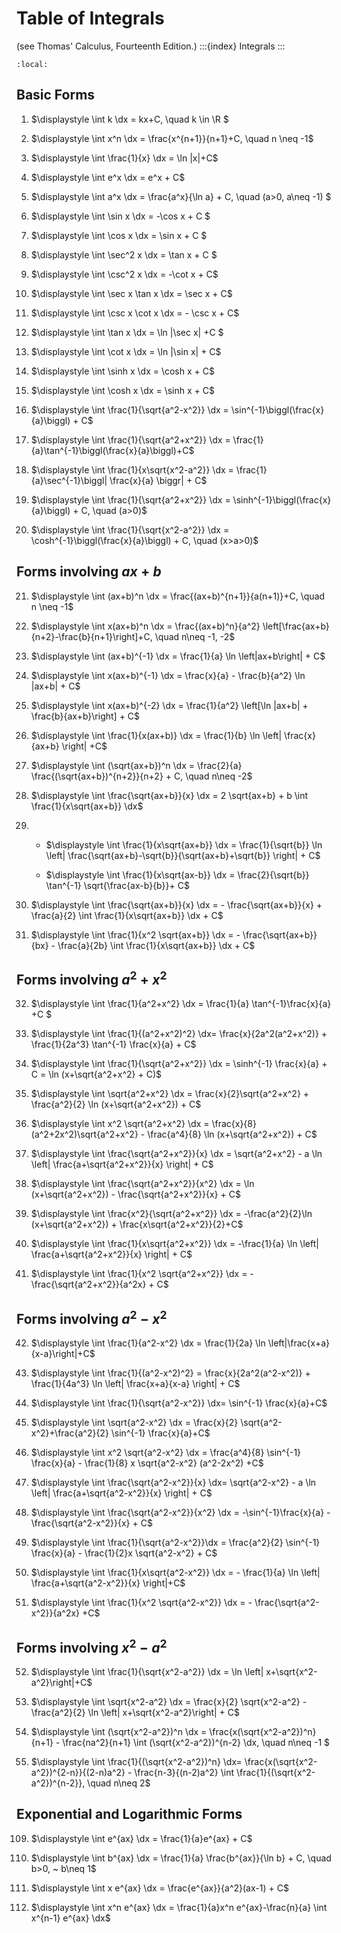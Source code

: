 # Table of Integrals

(see Thomas' Calculus, Fourteenth Edition.)
:::{index} Integrals
:::

```{contents}
:local:
```

## Basic Forms

1. $\displaystyle \int k \dx = kx+C, \quad k \in \R $
2. $\displaystyle \int x^n \dx = \frac{x^{n+1}}{n+1}+C, \quad n \neq -1$
3. $\displaystyle \int \frac{1}{x} \dx = \ln |x|+C$
4. $\displaystyle \int e^x \dx = e^x + C$
5. $\displaystyle \int a^x \dx  = \frac{a^x}{\ln a} + C, \quad (a>0, a\neq -1) $
6. $\displaystyle \int \sin x \dx = -\cos x + C $
7. $\displaystyle \int \cos x \dx = \sin x + C $
8. $\displaystyle \int \sec^2 x \dx = \tan x + C $
9. $\displaystyle \int \csc^2 x \dx = -\cot x + C$
10. $\displaystyle \int \sec x \tan x \dx = \sec x + C$

11. $\displaystyle \int \csc x \cot x \dx = - \csc x + C$
12. $\displaystyle \int \tan x \dx = \ln |\sec x| +C $
13. $\displaystyle \int \cot x \dx = \ln |\sin x| + C$
14. $\displaystyle \int \sinh x \dx = \cosh x + C$
15. $\displaystyle \int \cosh x \dx = \sinh x + C$
16. $\displaystyle \int \frac{1}{\sqrt{a^2-x^2}} \dx = \sin^{-1}\biggl(\frac{x}{a}\biggl) + C$
17. $\displaystyle \int \frac{1}{\sqrt{a^2+x^2}} \dx = \frac{1}{a}\tan^{-1}\biggl(\frac{x}{a}\biggl)+C$
18. $\displaystyle \int \frac{1}{x\sqrt{x^2-a^2}} \dx = \frac{1}{a}\sec^{-1}\biggl| \frac{x}{a} \biggr| + C$
19. $\displaystyle \int \frac{1}{\sqrt{a^2+x^2}} \dx = \sinh^{-1}\biggl(\frac{x}{a}\biggl) + C, \quad (a>0)$
20. $\displaystyle \int \frac{1}{\sqrt{x^2-a^2}} \dx = \cosh^{-1}\biggl(\frac{x}{a}\biggl) + C, \quad (x>a>0)$


## Forms involving $ax+b$
21. $\displaystyle \int (ax+b)^n \dx = \frac{(ax+b)^{n+1}}{a(n+1)}+C, \quad n \neq -1$

22. $\displaystyle \int x(ax+b)^n \dx = \frac{(ax+b)^n}{a^2} \left[\frac{ax+b}{n+2}-\frac{b}{n+1}\right]+C, \quad n\neq -1, -2$

23. $\displaystyle \int (ax+b)^{-1} \dx = \frac{1}{a} \ln \left|ax+b\right| + C$

24. $\displaystyle \int x(ax+b)^{-1} \dx = \frac{x}{a} - \frac{b}{a^2} \ln |ax+b| + C$

25. $\displaystyle \int x(ax+b)^{-2} \dx = \frac{1}{a^2} \left[\ln |ax+b| + \frac{b}{ax+b}\right] + C$

26. $\displaystyle \int \frac{1}{x(ax+b)} \dx = \frac{1}{b} \ln \left| \frac{x}{ax+b} \right| +C$

27. $\displaystyle \int (\sqrt{ax+b})^n \dx = \frac{2}{a} \frac{(\sqrt{ax+b})^{n+2}}{n+2}  + C, \quad n\neq -2$

28. $\displaystyle \int \frac{\sqrt{ax+b}}{x} \dx = 2 \sqrt{ax+b} + b \int \frac{1}{x\sqrt{ax+b}} \dx$

29. 
    - $\displaystyle \int \frac{1}{x\sqrt{ax+b}} \dx = \frac{1}{\sqrt{b}} \ln \left| \frac{\sqrt{ax+b}-\sqrt{b}}{\sqrt{ax+b}+\sqrt{b}} \right| +  C$

    - $\displaystyle \int \frac{1}{x\sqrt{ax-b}} \dx = \frac{2}{\sqrt{b}} \tan^{-1} \sqrt{\frac{ax-b}{b}}+  C$

30. $\displaystyle \int \frac{\sqrt{ax+b}}{x} \dx = - \frac{\sqrt{ax+b}}{x} + \frac{a}{2} \int \frac{1}{x\sqrt{ax+b}} \dx + C$

31. $\displaystyle \int \frac{1}{x^2 \sqrt{ax+b}} \dx = - \frac{\sqrt{ax+b}}{bx} - \frac{a}{2b} \int \frac{1}{x\sqrt{ax+b}} \dx + C$

## Forms involving $a^2+x^2$
32. $\displaystyle \int \frac{1}{a^2+x^2} \dx = \frac{1}{a} \tan^{-1}\frac{x}{a} +C $

33. $\displaystyle \int \frac{1}{(a^2+x^2)^2} \dx= \frac{x}{2a^2(a^2+x^2)} + \frac{1}{2a^3} \tan^{-1} \frac{x}{a} + C$

34. $\displaystyle \int \frac{1}{\sqrt{a^2+x^2}} \dx = \sinh^{-1} \frac{x}{a} + C = \ln (x+\sqrt{a^2+x^2} + C)$

35. $\displaystyle \int \sqrt{a^2+x^2} \dx = \frac{x}{2}\sqrt{a^2+x^2} + \frac{a^2}{2} \ln (x+\sqrt{a^2+x^2}) + C$

36. $\displaystyle \int x^2 \sqrt{a^2+x^2} \dx = \frac{x}{8}(a^2+2x^2)\sqrt{a^2+x^2} - \frac{a^4}{8} \ln (x+\sqrt{a^2+x^2}) + C$

37. $\displaystyle \int \frac{\sqrt{a^2+x^2}}{x} \dx = \sqrt{a^2+x^2} - a \ln \left| \frac{a+\sqrt{a^2+x^2}}{x} \right| + C$

38. $\displaystyle \int \frac{\sqrt{a^2+x^2}}{x^2} \dx = \ln (x+\sqrt{a^2+x^2}) - \frac{\sqrt{a^2+x^2}}{x} + C$

39. $\displaystyle \int \frac{x^2}{\sqrt{a^2+x^2}} \dx = -\frac{a^2}{2}\ln (x+\sqrt{a^2+x^2}) + \frac{x\sqrt{a^2+x^2}}{2}+C$

40. $\displaystyle \int \frac{1}{x\sqrt{a^2+x^2}} \dx = -\frac{1}{a} \ln \left| \frac{a+\sqrt{a^2+x^2}}{x} \right| + C$

41. $\displaystyle \int \frac{1}{x^2 \sqrt{a^2+x^2}} \dx = -\frac{\sqrt{a^2+x^2}}{a^2x} + C$

## Forms involving $a^2-x^2$
42. $\displaystyle \int \frac{1}{a^2-x^2} \dx = \frac{1}{2a} \ln \left|\frac{x+a}{x-a}\right|+C$

43. $\displaystyle \int  \frac{1}{(a^2-x^2)^2} = \frac{x}{2a^2(a^2-x^2)} + \frac{1}{4a^3} \ln \left| \frac{x+a}{x-a} \right| + C$

44. $\displaystyle \int \frac{1}{\sqrt{a^2-x^2}} \dx= \sin^{-1} \frac{x}{a}+C$

45. $\displaystyle \int \sqrt{a^2-x^2} \dx = \frac{x}{2} \sqrt{a^2-x^2}+\frac{a^2}{2} \sin^{-1} \frac{x}{a}+C$

46. $\displaystyle \int x^2 \sqrt{a^2-x^2} \dx = \frac{a^4}{8} \sin^{-1} \frac{x}{a} - \frac{1}{8} x \sqrt{a^2-x^2} (a^2-2x^2) +C$

47. $\displaystyle \int \frac{\sqrt{a^2-x^2}}{x} \dx= \sqrt{a^2-x^2} - a \ln \left| \frac{a+\sqrt{a^2-x^2}}{x} \right| + C$

48. $\displaystyle \int \frac{\sqrt{a^2-x^2}}{x^2} \dx = -\sin^{-1}\frac{x}{a} - \frac{\sqrt{a^2-x^2}}{x} + C$

49. $\displaystyle \int \frac{1}{\sqrt{a^2-x^2}}\dx = \frac{a^2}{2} \sin^{-1} \frac{x}{a} - \frac{1}{2}x \sqrt{a^2-x^2} + C$

50. $\displaystyle \int \frac{1}{x\sqrt{a^2-x^2}} \dx = - \frac{1}{a} \ln \left| \frac{a+\sqrt{a^2-x^2}}{x} \right|+C$

51. $\displaystyle \int \frac{1}{x^2 \sqrt{a^2-x^2}} \dx = - \frac{\sqrt{a^2-x^2}}{a^2x} +C$

## Forms involving $x^2-a^2$
52. $\displaystyle \int \frac{1}{\sqrt{x^2-a^2}} \dx = \ln \left| x+\sqrt{x^2-a^2}\right|+C$

53. $\displaystyle \int \sqrt{x^2-a^2} \dx = \frac{x}{2} \sqrt{x^2-a^2} - \frac{a^2}{2} \ln \left| x+\sqrt{x^2-a^2}\right| + C$

54. $\displaystyle \int (\sqrt{x^2-a^2})^n \dx = \frac{x(\sqrt{x^2-a^2})^n}{n+1} - \frac{na^2}{n+1} \int (\sqrt{x^2-a^2})^{n-2} \dx, \quad n\neq -1 $

55. $\displaystyle \int \frac{1}{(\sqrt{x^2-a^2})^n} \dx= \frac{x(\sqrt{x^2-a^2})^{2-n}}{(2-n)a^2} - \frac{n-3}{(n-2)a^2} \int \frac{1}{(\sqrt{x^2-a^2})^{n-2}}, \quad n\neq 2$
<!-- 
## Trigonometric Forms

## Inverse Trigonometric Forms-->

## Exponential and Logarithmic Forms

109. $\displaystyle \int e^{ax} \dx = \frac{1}{a}e^{ax} + C$

110. $\displaystyle \int b^{ax} \dx = \frac{1}{a} \frac{b^{ax}}{\ln b} + C,  \quad b>0, ~ b\neq 1$

111. $\displaystyle \int x e^{ax} \dx = \frac{e^{ax}}{a^2}(ax-1) + C$

112. $\displaystyle \int x^n e^{ax} \dx = \frac{1}{a}x^n e^{ax}-\frac{n}{a} \int x^{n-1} e^{ax} \dx$

<!-- ## Forms involving $\sqrt{2ax-x^2}$, $a>0$

## Hyperbolic Forms

## Definite Integrals  -->